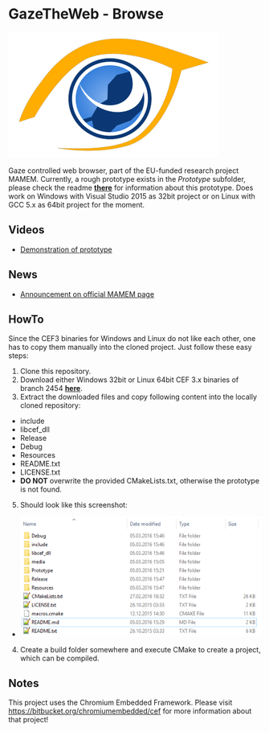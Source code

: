 # GazeTheWeb - Browse

![Logo](media/Logo.png)

Gaze controlled web browser, part of the EU-funded research project MAMEM. Currently, a rough prototype exists in the _Prototype_ subfolder, please check the readme [**there**](Prototype) for information about this prototype. Does work on Windows with Visual Studio 2015 as 32bit project or on Linux with GCC 5.x as 64bit project for the moment.

## Videos
* [Demonstration of prototype](https://www.youtube.com/watch?v=zj1u6QTmk5k)

## News
* [Announcement on official MAMEM page](http://www.mamem.eu/gazetheweb-prototype-for-gaze-controlled-browsing-the-web)

## HowTo
Since the CEF3 binaries for Windows and Linux do not like each other, one has to copy them manually into the cloned project. Just follow these easy steps:

1. Clone this repository.
2. Download either Windows 32bit or Linux 64bit CEF 3.x binaries of branch 2454 [**here**](https://cefbuilds.com/#branch_2454).
3. Extract the downloaded files and copy following content into the locally cloned repository:
 * include
 * libcef_dll
 * Release
 * Debug
 * Resources
 * README.txt
 * LICENSE.txt
 * **DO NOT** overwrite the provided CMakeLists.txt, otherwise the prototype is not found.
5. Should look like this screenshot:
 * ![Folder structure](media/Folder.png)
4. Create a build folder somewhere and execute CMake to create a project, which can be compiled.
 

## Notes
This project uses the Chromium Embedded Framework. Please visit https://bitbucket.org/chromiumembedded/cef for more information about that project!
